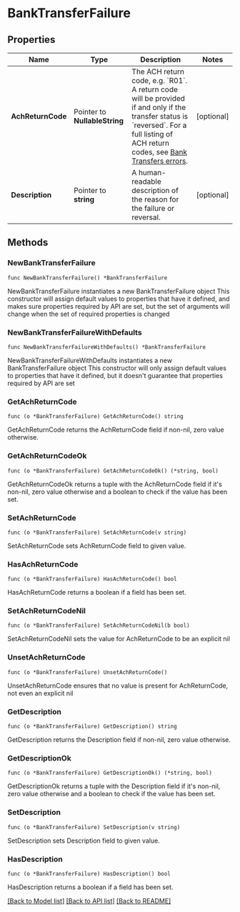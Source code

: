 # BankTransferFailure

## Properties

Name | Type | Description | Notes
------------ | ------------- | ------------- | -------------
**AchReturnCode** | Pointer to **NullableString** | The ACH return code, e.g. &#x60;R01&#x60;.  A return code will be provided if and only if the transfer status is &#x60;reversed&#x60;. For a full listing of ACH return codes, see [Bank Transfers errors](/docs/errors/bank-transfers/#ach-return-codes). | [optional] 
**Description** | Pointer to **string** | A human-readable description of the reason for the failure or reversal. | [optional] 

## Methods

### NewBankTransferFailure

`func NewBankTransferFailure() *BankTransferFailure`

NewBankTransferFailure instantiates a new BankTransferFailure object
This constructor will assign default values to properties that have it defined,
and makes sure properties required by API are set, but the set of arguments
will change when the set of required properties is changed

### NewBankTransferFailureWithDefaults

`func NewBankTransferFailureWithDefaults() *BankTransferFailure`

NewBankTransferFailureWithDefaults instantiates a new BankTransferFailure object
This constructor will only assign default values to properties that have it defined,
but it doesn't guarantee that properties required by API are set

### GetAchReturnCode

`func (o *BankTransferFailure) GetAchReturnCode() string`

GetAchReturnCode returns the AchReturnCode field if non-nil, zero value otherwise.

### GetAchReturnCodeOk

`func (o *BankTransferFailure) GetAchReturnCodeOk() (*string, bool)`

GetAchReturnCodeOk returns a tuple with the AchReturnCode field if it's non-nil, zero value otherwise
and a boolean to check if the value has been set.

### SetAchReturnCode

`func (o *BankTransferFailure) SetAchReturnCode(v string)`

SetAchReturnCode sets AchReturnCode field to given value.

### HasAchReturnCode

`func (o *BankTransferFailure) HasAchReturnCode() bool`

HasAchReturnCode returns a boolean if a field has been set.

### SetAchReturnCodeNil

`func (o *BankTransferFailure) SetAchReturnCodeNil(b bool)`

 SetAchReturnCodeNil sets the value for AchReturnCode to be an explicit nil

### UnsetAchReturnCode
`func (o *BankTransferFailure) UnsetAchReturnCode()`

UnsetAchReturnCode ensures that no value is present for AchReturnCode, not even an explicit nil
### GetDescription

`func (o *BankTransferFailure) GetDescription() string`

GetDescription returns the Description field if non-nil, zero value otherwise.

### GetDescriptionOk

`func (o *BankTransferFailure) GetDescriptionOk() (*string, bool)`

GetDescriptionOk returns a tuple with the Description field if it's non-nil, zero value otherwise
and a boolean to check if the value has been set.

### SetDescription

`func (o *BankTransferFailure) SetDescription(v string)`

SetDescription sets Description field to given value.

### HasDescription

`func (o *BankTransferFailure) HasDescription() bool`

HasDescription returns a boolean if a field has been set.


[[Back to Model list]](../README.md#documentation-for-models) [[Back to API list]](../README.md#documentation-for-api-endpoints) [[Back to README]](../README.md)


